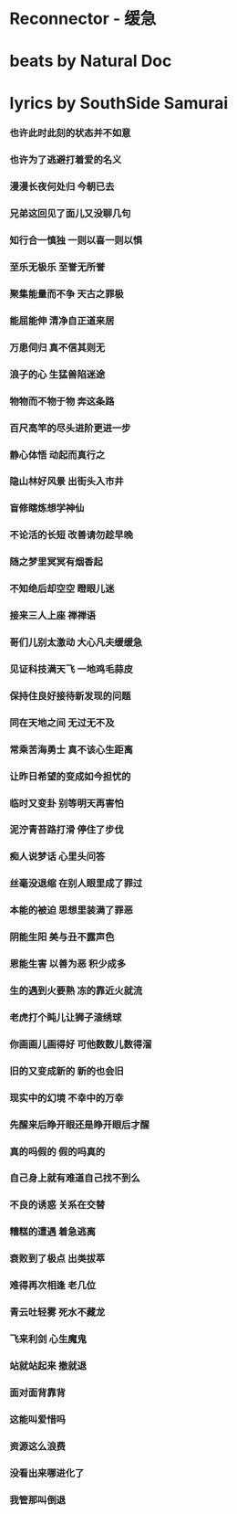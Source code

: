 # Reconnector - 缓急
# beats by Natural Doc
# lyrics by SouthSide Samurai

### 也许此时此刻的状态并不如意
### 也许为了逃避打着爱的名义
### 漫漫长夜何处归 今朝已去
### 兄弟这回见了面儿又没聊几句
### 知行合一慎独 一则以喜一则以惧
### 至乐无极乐 至誉无所誉
### 聚集能量而不争 天古之罪极
### 能屈能伸 清净自正道来居
### 万患伺归 真不信其则无
### 浪子的心 生猛兽陷迷途
### 物物而不物于物 奔这条路
### 百尺高竿的尽头进阶更进一步
### 静心体悟 动起而真行之
### 隐山林好风景 出街头入市井
### 盲修瞎炼想学神仙
### 不论活的长短 改善请勿趁早晚
### 随之梦里冥冥有烟香起
### 不知绝后却空空 瞪眼儿迷
### 接来三人上座 禅禅语
### 哥们儿别太激动 大心凡夫缓缓急
### 见证科技满天飞 一地鸡毛蒜皮
### 保持住良好接待新发现的问题
### 同在天地之间 无过无不及
### 常乘苦海勇士 真不该心生距离
### 让昨日希望的变成如今担忧的
### 临时又变卦 别等明天再害怕
### 泥泞青苔路打滑 停住了步伐
### 痴人说梦话 心里头问答
### 丝毫没退缩 在别人眼里成了罪过
### 本能的被迫 思想里装满了罪恶
### 阴能生阳 美与丑不露声色
### 恩能生害 以善为恶 积少成多
### 生的遇到火要熟 冻的靠近火就流
### 老虎打个盹儿让狮子滚绣球
### 你画画儿画得好 可他数数儿数得溜
### 旧的又变成新的 新的也会旧
### 现实中的幻境 不幸中的万幸
### 先醒来后睁开眼还是睁开眼后才醒
### 真的吗假的 假的吗真的
### 自己身上就有难道自己找不到么
### 不良的诱惑 关系在交替
### 糟糕的遭遇 着急逃离
### 衰败到了极点 出类拔萃
### 难得再次相逢 老几位
### 青云吐轻雾 死水不藏龙
### 飞来利剑 心生魔鬼
### 站就站起来 撤就退
### 面对面背靠背
### 这能叫爱惜吗
### 资源这么浪费
### 没看出来哪进化了
### 我管那叫倒退
